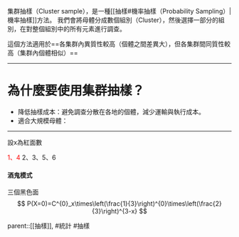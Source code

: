集群抽樣（Cluster sample），是一種[[抽樣#機率抽樣（Probability Sampling）|機率抽樣]]方法。
我們會將母體分成數個組別（Cluster），然後選擇一部分的組別，在對整個組別中的所有元素進行調查。

這個方法適用於==各集群內異質性較高（個體之間差異大），但各集群間同質性較高（集群內個體相似）==
- - -
# 為什麼要使用集群抽樣？
- 降低抽樣成本：避免調查分散在各地的個體，減少運輸與執行成本。
- 適合大規模母體：
- - -

設x為紅面數

<font color=red>1、4</font>
2、3、5、6
#### 酒鬼模式
三個黑色面
$$
P(X=0)=C^{0}_x\times\left(\frac{1}{3}\right)^{0}\times\left(\frac{2}{3}\right)^{3-x}
$$


parent::[[抽樣]],
#統計 #抽樣
